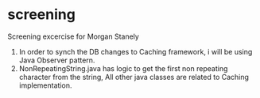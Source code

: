 # screening
Screening excercise for Morgan Stanely
1. In order to synch the DB changes to Caching framework, i will be using Java Observer pattern.
2. NonRepeatingString.java has logic to get the first non repeating character from the string, All other java classes are related to Caching implementation.
